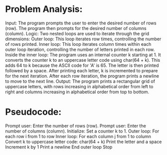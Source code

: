 
  # Problem Analysis:


Input:
The program prompts the user to enter the desired number of rows (row).
The program then prompts for the desired number of columns (column).
Logic:
Two nested loops are used to iterate through the grid dimensions:
Outer loop: This loop iterates row times, controlling the number of rows printed.
Inner loop: This loop iterates column times within each outer loop iteration, controlling the number of letters printed in each row.
Inside the inner loop:
The program uses an internal counter k starting at 1.
It converts the counter k to an uppercase letter code using char(64 + k). This adds 64 to k because the ASCII code for 'A' is 65.
The letter is then printed followed by a space.
After printing each letter, k is incremented to prepare for the next iteration.
After each row iteration, the program prints a newline to move to the next line.
Output: The program prints a rectangular grid of uppercase letters, with rows increasing in alphabetical order from left to right and columns increasing in alphabetical order from top to bottom.
   # Pseudocode:
Prompt user: Enter the number of rows (row).
Prompt user: Enter the number of columns (column).
Initialize: Set a counter k to 1.
Outer loop: For each row i from 1 to row
Inner loop: For each column j from 1 to column
Convert k to uppercase letter code: char(64 + k)
Print the letter and a space
Increment k by 1
Print a newline
End outer loop
Stop
